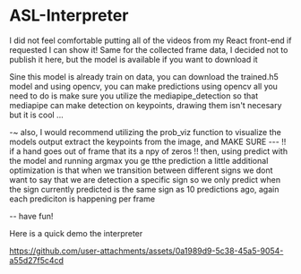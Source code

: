 # ASL-Interpreter

I did not feel comfortable putting all of the videos from my React front-end if requested I can show it! Same for the collected frame data, I decided not to publish it here, but the model is available if you want to download it

Sine this model is already train on data, you can download the trained.h5 model and using opencv, you can make predictions using opencv all you need to do is make sure you utilize the mediapipe_detection so that mediapipe can make detection on keypoints, drawing them isn't necesary but it is cool ...

-~ also, I would recommend utilizing the prob_viz function to visualize the models output extract the keypoints from the image, and MAKE SURE --- !! if a hand goes out of frame that its a npy of zeros !! then, using predict with the model and running argmax you ge tthe prediction a little additional optimization is that when we transition between different signs we dont want to say that we are detection a specific sign so we only predict when the sign currently predicted is the same sign as 10 predictions ago, again each prediciton is happening per frame

-- have fun!

Here is a quick demo the interpreter

https://github.com/user-attachments/assets/0a1989d9-5c38-45a5-9054-a55d27f5c4cd


